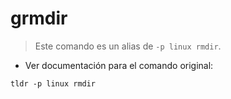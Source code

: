 # grmdir

> Este comando es un alias de `-p linux rmdir`.

- Ver documentación para el comando original:

`tldr -p linux rmdir`
